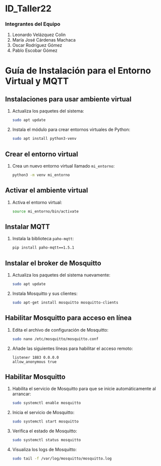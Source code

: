 # ID_Taller22

### Integrantes del Equipo

1. Leonardo Velázquez Colin
2. María José Cárdenas Machaca
3. Oscar Rodríguez Gómez 
4. Pablo Escobar Gómez


# Guía de Instalación para el Entorno Virtual y MQTT

## Instalaciones para usar ambiente virtual

1. Actualiza los paquetes del sistema:
    ```bash
    sudo apt update
    ```
   
2. Instala el módulo para crear entornos virtuales de Python:
    ```bash
    sudo apt install python3-venv
    ```

## Crear el entorno virtual

1. Crea un nuevo entorno virtual llamado `mi_entorno`:
    ```bash
    python3 -m venv mi_entorno
    ```

## Activar el ambiente virtual

1. Activa el entorno virtual:
    ```bash
    source mi_entorno/bin/activate
    ```

## Instalar MQTT

1. Instala la biblioteca `paho-mqtt`:
    ```bash
    pip install paho-mqtt==1.5.1
    ```

## Instalar el broker de Mosquitto

1. Actualiza los paquetes del sistema nuevamente:
    ```bash
    sudo apt update
    ```

2. Instala Mosquitto y sus clientes:
    ```bash
    sudo apt-get install mosquitto mosquitto-clients
    ```

## Habilitar Mosquitto para acceso en línea

1. Edita el archivo de configuración de Mosquitto:
    ```bash
    sudo nano /etc/mosquitto/mosquitto.conf
    ```

2. Añade las siguientes líneas para habilitar el acceso remoto:
    ```
    listener 1883 0.0.0.0
    allow_anonymous true
    ```

## Habilitar Mosquitto

1. Habilita el servicio de Mosquitto para que se inicie automáticamente al arrancar:
    ```bash
    sudo systemctl enable mosquitto
    ```

2. Inicia el servicio de Mosquitto:
    ```bash
    sudo systemctl start mosquitto
    ```

3. Verifica el estado de Mosquitto:
    ```bash
    sudo systemctl status mosquitto
    ```

4. Visualiza los logs de Mosquitto:
    ```bash
    sudo tail -f /var/log/mosquitto/mosquitto.log
    ```

